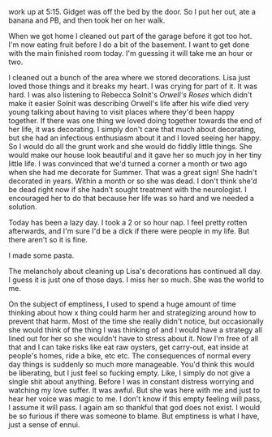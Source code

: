 work up at 5:15. Gidget was off the bed by the door. So I put her out, ate a banana and PB, and then took her on her walk. 

When we got home I cleaned out part of the garage before it got too hot. I'm now eating fruit before I do a bit of the basement. I want to get done with the main finished room today. I'm guessing it will take me an hour or two. 

I cleaned out a bunch of the area where we stored decorations. Lisa just loved those things and it breaks my heart. I was crying for part of it. It was hard. I was also listening to Rebecca Solnit's _Orwell's Roses_ which didn't make it easier Solnit was describing Orwell's life after his wife died very young talking about having to visit places where they'd been happy together. If there was one thing we loved doing together towards the end of her life, it was decorating. I simply don't care that much about decorating, but she had an infectious enthusiasm about it and I loved seeing her happy. So I would do all the grunt work and she would do fiddly little things. She would make our house look beautiful and it gave her so much joy in her tiny little life. I was convinced that we'd turned a corner a month or two ago when she had me decorate for Summer. That was a great sign! She hadn't decorated in years. Within a month or so she was dead. I don't think she'd be dead right now if she hadn't sought treatment with the neurologist. I encouraged her to do that because her life was so hard and we needed a solution. 

Today has been a lazy day. I took a 2 or so hour nap. I feel pretty rotten afterwards, and I'm sure I'd be a dick if there were people in my life. But there aren't so it is fine. 

I made some pasta. 

The melancholy about cleaning up Lisa's decorations has continued all day. I guess it is just one of those days. I miss her so much. She was the world to me. 

On the subject of emptiness, I used to spend a huge amount of time thinking about how x thing could harm her and strategizing around how to prevent that harm. Most of the time she really didn't notice, but occasionally she would think of the thing I was thinking of and I would have a strategy all lined out for her so she wouldn't have to stress about it. Now I'm free of all that and I can take risks like eat raw oysters, get carry-out, eat inside at people's homes, ride a bike, etc etc. The consequences of normal every day things is suddenly so much more manageable. You'd think this would be liberating, but I just feel so fucking empty. Like, I simply do not give a single shit about anything. Before I was in constant distress worrying and watching my love suffer. It was awful. But she was here with me and just to hear her voice was magic to me. I don't know if this empty feeling will pass, I assume it will pass. I again am so thankful that god does not exist. I would be so furious if there was someone to blame. But emptiness is what I have, just a sense of ennui.